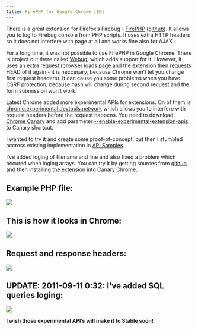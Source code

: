 ```yaml
---
title: FirePHP for Google Chrome [EN]
---
```


There is a great extension for Firefox’s Firebug - [FirePHP](http://www.firephp.org/) ([github](https://github.com/firephp/firephp)). It allows you to log to Firebug console from PHP scripts. It uses extra HTTP headers so it does not interfere with page at all and works fine also for AJAX.

For a long time, it was not possible to use FirePHP in Google Chrome. There is project out there called [Webug](http://code.google.com/p/webug/), which adds support for it. However, it uses an extra request (browser loads page and the extension then requests HEAD of it again - it is neccesary, because Chrome won’t let you change first request headers). It can cause you some problems when you have CSRF protection, because hash will change during second request and the form submission won’t work.

<!--more-->

Latest Chrome added more experimental APIs for extensions. On of them is [chrome.experimental.devtools.network](http://code.google.com/chrome/extensions/trunk/experimental.devtools.network.html) which allows you to interfere with request headers before the request happens. You need to download [Chrome Canary](http://tools.google.com/dlpage/chromesxs) and add parameter [--enable-experimental-extension-apis](http://code.google.com/chrome/extensions/experimental.html#using) to Canary shortcut.

I wanted to try it and create some proof-of-concept, but then I stumbled accross existing implementation in [API Samples](http://code.google.com/chrome/extensions/trunk/samples.html#4efa12eaaa442b6b7c880e7a38ceeb0cff7e8b77).

I’ve added loging of filename and line and also fixed a problem which occured when loging arrays. You can try it by getting sources from [github](https://github.com/mhujer/chrome-firephp) and then [installing the extension](http://code.google.com/chrome/extensions/getstarted.html#load-ext) into Canary Chrome.

Example PHP file:
-----------------
[![](/data/2011/2011-09-10-firephp-for-google-chrome/code.png)](https://gist.github.com/1208179)

This is how it looks in Chrome:
-------------------------------
![](/data/2011/2011-09-10-firephp-for-google-chrome/console_log.png)


Request and response headers:
-----------------------------
![](/data/2011/2011-09-10-firephp-for-google-chrome/log_headers.png)

UPDATE: 2011-09-11 0:32: I've added SQL queries loging:
-------------------------------------------------------
![](/data/2011/2011-09-10-firephp-for-google-chrome/sql-queries-loging.png)


**I wish those experimental API’s will make it to Stable soon!**
